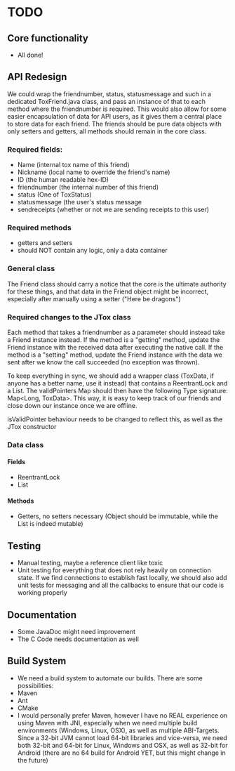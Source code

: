 TODO
========

## Core functionality ##
- All done!

## API Redesign ##

We could wrap the friendnumber, status, statusmessage and such in a dedicated ToxFriend.java class, and pass 
an instance of that to each method where the friendnumber is required. This would also allow for some easier 
encapsulation of data for API users, as it gives them a central place to store data for each friend. The 
friends should be pure data objects with only setters and getters, all methods should remain in the core 
class.

### Required fields: ###

- Name (internal tox name of this friend)
- Nickname (local name to override the friend's name)
- ID (the human readable hex-ID)
- friendnumber (the internal number of this friend)
- status (One of ToxStatus)
- statusmessage (the user's status message
- sendreceipts (whether or not we are sending receipts to this user)

### Required methods ###

- getters and setters
- should NOT contain any logic, only a data container

### General class ###
The Friend class should carry a notice that the core is the ultimate authority for these things, and that 
data in 
the Friend object might be incorrect, especially after manually using a setter ("Here be dragons")


### Required changes to the JTox class ###
Each method that takes a friendnumber as a parameter should instead take a Friend instance instead. If the 
method is a "getting" method, update the Friend instance with the received data after executing the native 
call. If the method is a "setting" method, update the Friend instance with the data we sent after we know the 
call succeeded (no exception was thrown).

To keep everything in sync, we should add a wrapper class (ToxData, if anyone has a better name, use it 
instead)  that contains a ReentrantLock and a List<Friend>. The validPointers Map should then have the 
following Type signature: Map<Long, ToxData>. This way, it is easy to keep track of our friends and close 
down our instance once we are offline.

isValidPointer behaviour needs to be changed to reflect this, as well as the JTox constructor

### Data class ###

#### Fields ####

- ReentrantLock
- List<Friend>

#### Methods ####
- Getters, no setters necessary (Object should be immutable, while the List<Friends> is indeed mutable)

## Testing ##
- Manual testing, maybe a reference client like toxic
- Unit testing for everything that does not rely heavily on connection state. If we find connections to 
establish fast locally, we should also add unit tests for messaging and all the callbacks to ensure that our 
code is working properly

## Documentation ##
- Some JavaDoc might need improvement
- The C Code needs documentation as well

## Build System ##
- We need a build system to automate our builds. There are some possibilities:
- Maven
- Ant
- CMake
- I would personally prefer Maven, however I have no REAL experience on using Maven with JNI, especially when 
we need multiple build environments (Windows, Linux, OSX), as well as multiple ABI-Targets. Since a 32-bit 
JVM cannot load 64-bit libraries and vice-versa, we need both 32-bit and 64-bit for Linux, Windows and OSX, 
as well as 32-bit for Android (there are no 64 build for Android YET, but this might change in the future)
